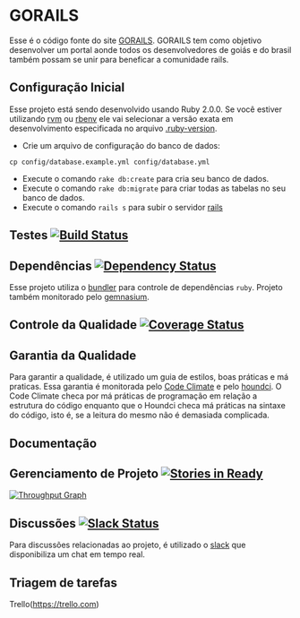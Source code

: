 # GORAILS

Esse é o código fonte do site [GORAILS](http://www.gorails.com.br/).
GORAILS tem como objetivo desenvolver um portal aonde todos os desenvolvedores de goiás e do brasil também possam se unir para beneficar a comunidade rails.


## Configuração Inicial

Esse projeto está sendo desenvolvido usando Ruby 2.0.0. Se você estiver utilizando [rvm](http://rvm.beginrescueend.com/)
ou [rbenv](https://github.com/sstephenson/rbenv) ele vai selecionar a versão exata em desenvolvimento
especificada no arquivo [.ruby-version](https://github.com/RubyCastsBrasil/RubyCastsBrasil/blob/master/.ruby-version).

- Crie um arquivo de configuração do banco de dados:
```shell
cp config/database.example.yml config/database.yml
```
- Execute o comando `rake db:create` para cria seu banco de dados.
- Execute o comando `rake db:migrate` para criar todas as tabelas no seu banco de dados.
- Execute o comando `rails s` para subir o servidor [rails](https://github.com/rails/rails)

## Testes [![Build Status](https://travis-ci.org/gorails/gorails.svg?branch=master)](https://travis-ci.org/gorails/gorails)
 
## Dependências [![Dependency Status](https://gemnasium.com/gorails/gorails.svg)](https://gemnasium.com/gorails/gorails)

Esse projeto utiliza o [bundler](http://bundler.io) para controle de dependências `ruby`.
Projeto também monitorado pelo [gemnasium](https://gemnasium.com).

## Controle da Qualidade [![Coverage Status](https://coveralls.io/repos/github/gorails/gorails/badge.svg?branch=master)](https://coveralls.io/github/gorails/gorails?branch=master)


## Garantia da Qualidade 

Para garantir a qualidade, é utilizado um guia de estilos, boas práticas e má praticas.
Essa garantia é monitorada pelo [Code Climate](https://codeclimate.com) e pelo [houndci](http://houndci.com).
O Code Climate checa por má práticas de programação em relação a estrutura do código enquanto 
que o Houndci checa má práticas na sintaxe do código, isto é, se a leitura do mesmo não é 
demasiada complicada.

## Documentação



## Gerenciamento de Projeto [![Stories in Ready](https://badge.waffle.io/gorails/gorails.svg?label=ready&title=Ready)](http://waffle.io/gorails/gorails)

[![Throughput Graph](https://graphs.waffle.io/gorails/gorails/throughput.svg)](https://waffle.io/gorails/gorails/metrics)


## Discussões  [![Slack Status](https://desolate-anchorage-59902.herokuapp.com//badge.svg)](https://go-rails.slack.com)

Para discussões relacionadas ao projeto, é utilizado o [slack](https://go-railsslack.com) que disponibiliza
um chat em tempo real.

## Triagem de tarefas

Trello(https://trello.com)
